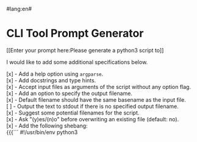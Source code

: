 #lang:en#
# CLI Tool Prompt Generator

[[Enter your prompt here:Please generate a python3 script to]]

I would like to add some additional specifications below.

[x] - Add a help option using `argparse`.  
[x] - Add docstrings and type hints.  
[x] - Accept input files as arguments of the script without any option flag.  
[x] - Add an option to specify the output filename.  
[x] - Default filename should have the same basename as the input file.  
[ ] - Output the text to stdout if there is no specified output filename.  
[x] - Suggest some potential filenames for the script.  
[x] - Ask "(y)es/(n)o" before overwriting an existing file (default: no).  
[x] - Add the following shebang:  
{{{```
#!/usr/bin/env python3
```}}}

